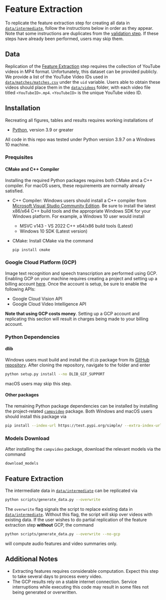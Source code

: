 # Feature Extraction
To replicate the feature extraction step for creating all data in [``data/intermediate``](``data/intermediate``), follow the instructions below in order as they appear. Note that some instructions are duplicates from the [validation step](README.md). If these steps have already been performed, users may skip them.

## Data
Replication of the [Feature Extraction](#Feature-Extraction) step requires the collection of YouTube videos in MP4 format. Unfortunately, this dataset can be provided publicly. We provide a list of the YouTube Video IDs used in [``data/matches/matches.csv``](data/matches/matches.csv) under the `uid` variable. Users able to obtain these videos should place them in the [``data/videos``](data/videos) folder, with each video file titled ``<YouTubeID>.mp4``. ``<YouTubeID>`` is the unique YouTube video ID.

## Installation
Recreating all figures, tables and results requires working installations of
- [Python](https://www.python.org/downloads/), version 3.9 or greater

All code in this repo was tested under Python version 3.9.7 on a Windows 10 machine. 

### Prequisites
#### CMake and C++ Compiler
Installing the required Python packages requires both CMake and a C++ compiler. For macOS users, these requirements are normally already satisfied.
- C++ Compiler: Windows users should install a C++ compiler from [Microsoft Visual Studio Community Edition](https://visualstudio.microsoft.com/downloads/). Be sure to install the latest x86/x64 C++ build tools and the appropriate Windows SDK for your Windows platform. For example, a Windows 10 user would install
  - MSVC v143 - VS 2022 C++ x64/x86 build tools (Latest)
  - Windows 10 SDK (Latest version)
- CMake: Install CMake via the command

  ```sh
  pip install cmake
  ```

### Google Cloud Platform (GCP)
Image text recognition and speech transcription are performed using GCP. Enabling GCP on your machine requires creating a project and setting up a billing account [here](https://cloud.google.com/docs/get-started). Once the account is setup, be sure to enable the following APIs:
- Google Cloud Vision API
- Google Cloud Video Intelligence API

**Note that using GCP costs money**. Setting up a GCP account and replicating this section will result in charges being made to your billing account.

### Python Dependencies
#### dlib
Windows users must build and install the ``dlib`` package from its [GitHub repository](https://github.com/davisking/dlib). After cloning the repository, navigate to the folder and enter

```sh
python setup.py install --no DLIB_GIF_SUPPORT
```

macOS users may skip this step.

#### Other packages
The remaining Python package dependencies can be installed by installing the project-related [``campvideo``](https://test.pypi.org/project/campvideo/) package. Both Windows and macOS users should install this package via

```sh
pip install --index-url https://test.pypi.org/simple/ --extra-index-url https://pypi.org/simple campvideo
```

### Models Download
After installing the ``campvideo`` package, download the relevant models via the command

    download_models
    
## Feature Extraction
The intermediate data in [``data/intermediate``](``data/intermediate``) can be replicated via

```sh
python scripts/generate_data.py --overwrite
```

The ``overwrite`` flag signals the script to replace existing data in [``data/intermediate``](``data/intermediate``). Without this flag, the script will skip over videos with existing data. If the user wishes to do partial replication of the feature extraction step **without** GCP, the command

```sh
python scripts/generate_data.py --overwrite --no-gcp
```

will compute audio features and video summaries only.

## Additional Notes
- Extracting features requires considerable computation. Expect this step to take several days to process every video.
- The GCP results rely on a stable internet connection. Service interruptions while executing this code may result in some files not being generated or overwritten.
